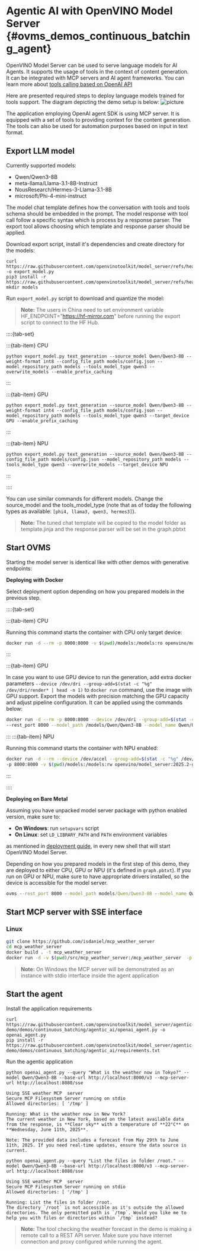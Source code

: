# Agentic AI with OpenVINO Model Server {#ovms_demos_continuous_batching_agent}

OpenVINO Model Server can be used to serve language models for AI Agents. It supports the usage of tools in the context of content generation.
It can be integrated with MCP servers and AI agent frameworks. 
You can learn more about [tools calling based on OpenAI API](https://platform.openai.com/docs/guides/function-calling?api-mode=responses)

Here are presented required steps to deploy language models trained for tools support. The diagram depicting the demo setup is below:
![picture](./agent.png)

The application employing OpenAI agent SDK is using MCP server. It is equipped with a set of tools to providing context for the content generation.
The tools can also be used for automation purposes based on input in text format.  

## Export LLM model
Currently supported models:
- Qwen/Qwen3-8B
- meta-llama/Llama-3.1-8B-Instruct
- NousResearch/Hermes-3-Llama-3.1-8B
- microsoft/Phi-4-mini-instruct

The model chat template defines how the conversation with tools and tools schema should be embedded in the prompt. 
The model response with tool call follow a specific syntax which is process by a response parser. The export tool allows choosing which template and response parser should be applied.

Download export script, install it's dependencies and create directory for the models:
```console
curl https://raw.githubusercontent.com/openvinotoolkit/model_server/refs/heads/releases/2025/2/demos/common/export_models/export_model.py -o export_model.py
pip3 install -r https://raw.githubusercontent.com/openvinotoolkit/model_server/refs/heads/releases/2025/2/demos/common/export_models/requirements.txt
mkdir models
```
Run `export_model.py` script to download and quantize the model:

> **Note:** The users in China need to set environment variable HF_ENDPOINT="https://hf-mirror.com" before running the export script to connect to the HF Hub.

::::{tab-set}

:::{tab-item} CPU
```console
python export_model.py text_generation --source_model Qwen/Qwen3-8B --weight-format int8 --config_file_path models/config.json --model_repository_path models --tools_model_type qwen3 --overwrite_models --enable_prefix_caching
```
:::

:::{tab-item} GPU
```console
python export_model.py text_generation --source_model Qwen/Qwen3-8B --weight-format int4 --config_file_path models/config.json --model_repository_path models --tools_model_type qwen3 --target_device GPU --enable_prefix_caching
```
:::

:::{tab-item} NPU
```console
python export_model.py text_generation --source_model Qwen/Qwen3-8B --config_file_path models/config.json --model_repository_path models --tools_model_type qwen3 --overwrite_models --target_device NPU
```
:::

::::

You can use similar commands for different models. Change the source_model and the tools_model_type (note that as of today the following types as available: `[phi4, llama3, qwen3, hermes3]`).
> **Note:** The tuned chat template will be copied to the model folder as template.jinja and the response parser will be set in the graph.pbtxt


## Start OVMS

Starting the model server is identical like with other demos with generative endpoints:

**Deploying with Docker**

Select deployment option depending on how you prepared models in the previous step.

::::{tab-set}

:::{tab-item} CPU

Running this command starts the container with CPU only target device:
```bash
docker run -d --rm -p 8000:8000 -v $(pwd)/models:/models:ro openvino/model_server:2025.2 --rest_port 8000 --model_path /models/Qwen/Qwen3-8B --model_name Qwen/Qwen3-8B
```
:::

:::{tab-item} GPU

In case you want to use GPU device to run the generation, add extra docker parameters `--device /dev/dri --group-add=$(stat -c "%g" /dev/dri/render* | head -n 1)`
to `docker run` command, use the image with GPU support. Export the models with precision matching the GPU capacity and adjust pipeline configuration.
It can be applied using the commands below:
```bash
docker run -d --rm -p 8000:8000 --device /dev/dri --group-add=$(stat -c "%g" /dev/dri/render* | head -n 1) -v $(pwd)/models:/models:ro openvino/model_server:2025.2-gpu \
--rest_port 8000 --model_path /models/Qwen/Qwen3-8B --model_name Qwen/Qwen3-8B
```
:::
:::{tab-item} NPU

Running this command starts the container with NPU enabled:
```bash
docker run -d --rm --device /dev/accel --group-add=$(stat -c "%g" /dev/dri/render* | head -n 1) -u $(id -u):$(id -g) \
-p 8000:8000 -v $(pwd)/models:/models:rw openvino/model_server:2025.2-gpu --rest_port 8000 --model_path /models/Qwen/Qwen3-8B --model_name Qwen/Qwen3-8B
```
:::

::::

**Deploying on Bare Metal**

Assuming you have unpacked model server package with python enabled version, make sure to:

- **On Windows**: run `setupvars` script
- **On Linux**: set `LD_LIBRARY_PATH` and `PATH` environment variables

as mentioned in [deployment guide](../../docs/deploying_server_baremetal.md), in every new shell that will start OpenVINO Model Server.

Depending on how you prepared models in the first step of this demo, they are deployed to either CPU, GPU or NPU (it's defined in `graph.pbtxt`). If you run on GPU or NPU, make sure to have appropriate drivers installed, so the device is accessible for the model server.

```bat
ovms --rest_port 8000 --model_path models/Qwen/Qwen3-8B --model_name Qwen/Qwen3-8B
```

## Start MCP server with SSE interface

### Linux
```bash
git clone https://github.com/isdaniel/mcp_weather_server
cd mcp_weather_server
docker build . -t mcp_weather_server
docker run -d -v $(pwd)/src/mcp_weather_server:/mcp_weather_server  -p 8080:8080 mcp_weather_server bash -c ". .venv/bin/activate ; python /mcp_weather_server/server-see.py"
```

> **Note:** On Windows the MCP server will be demonstrated as an instance with stdio interface inside the agent application

## Start the agent

Install the application requirements

```console
curl https://raw.githubusercontent.com/openvinotoolkit/model_server/agentic-demo/demos/continuous_batching/agentic_ai/openai_agent.py -o openai_agent.py
pip install -r https://raw.githubusercontent.com/openvinotoolkit/model_server/agentic-demo/demos/continuous_batching/agentic_ai/requirements.txt
```

Run the agentic application
```console
python openai_agent.py --query "What is the weather now in Tokyo?" --model Qwen/Qwen3-8B --base-url http://localhost:8000/v3 --mcp-server-url http://localhost:8080/sse
```
```
Using SSE weather MCP  server
Secure MCP Filesystem Server running on stdio
Allowed directories: [ '/tmp' ]

Running: What is the weather now in New York?
The current weather in New York, based on the latest available data from the response, is **Clear sky** with a temperature of **22°C** on **Wednesday, June 11th, 2025**. 

Note: The provided data includes a forecast from May 29th to June 11th, 2025. If you need real-time updates, ensure the data source is current.
```
```console
python openai_agent.py --query "List the files in folder /root." --model Qwen/Qwen3-8B --base-url http://localhost:8000/v3 --mcp-server-url http://localhost:8080/sse
```
```
Using SSE weather MCP  server
Secure MCP Filesystem Server running on stdio
Allowed directories: [ '/tmp' ]

Running: List the files in folder /root.
The directory `/root` is not accessible as it's outside the allowed directories. The only permitted path is `/tmp`. Would you like me to help you with files or directories within `/tmp` instead?
```

> **Note:** The tool checking the weather forecast in the demo is making a remote call to a REST API server. Make sure you have internet connection and proxy configured while running the agent. 